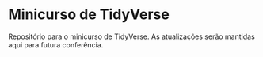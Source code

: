# Minicurso de TidyVerse

Repositório para o minicurso de TidyVerse. As atualizações serão mantidas aqui para futura conferência.